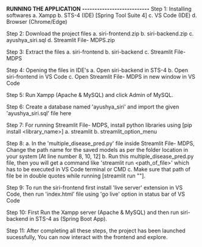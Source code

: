 **RUNNING THE APPLICATION**
**---------------------------**
Step 1: Installing softwares
	a. Xampp
	b. STS-4 (IDE) [Spring Tool Suite 4]
	c. VS Code (IDE)
	d. Browser (Chrome/Edge)
	
Step 2: Download the project files
	a. siri-frontend.zip
	b. siri-backend.zip
	c. ayushya_siri.sql
	d. Streamlit File- MDPS.zip

Step 3: Extract the files
	a. siri-frontend
	b. siri-backend
	c. Streamlit File- MDPS

Step 4: Opening the files in IDE's
	a. Open siri-backend in STS-4
	b. Open siri-frontend in VS Code
	c. Open Streamlit File- MDPS in new window in VS Code
	
Step 5: Run Xampp (Apache & MySQL) and click Admin of MySQL.

Step 6: Create a database named 'ayushya_siri' and import the given 'ayushya_siri.sql' file here

Step 7: For running Streamlit File- MDPS, install python libraries using [pip install <library_name>]
	a. streamlit
	b. streamlit_option_menu
	
Step 8: a. In the 'multiple_disease_pred.py' file inside Streamlit File- MDPS,
	   Change the path name for the saved models as per the folder location in your system
	   [At line number 8, 10, 12]
	b. Run this multiple_disease_pred.py file, then you will get a command 
	   like 'streamlit run <path_of_file>' which has to be executed in VS Code terminal or CMD
	c. Make sure that path of file be in double quotes while running [streamlit run "<path>"].

Step 9: To run the siri-frontend first install 'live server' extension in VS Code,
	then run 'index.html' file using 'go live' option in status bar of VS Code

Step 10: First Run the Xampp server (Apache & MySQL) and then run siri-backend in STS-4 as (Spring Boot App).

Step 11: After completing all these steps, the project has been launched sucessfully,
	 You can now interact with the frontend and explore.
